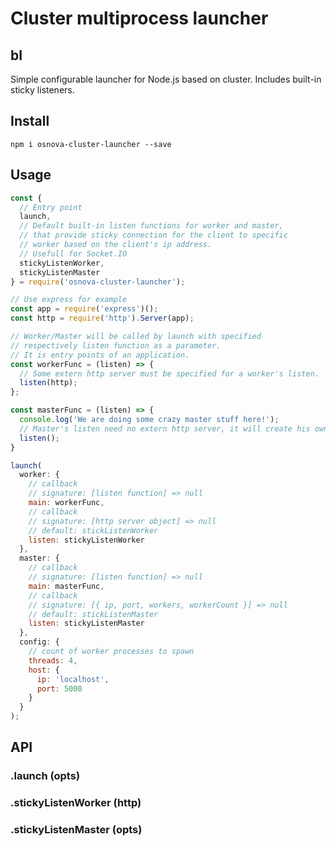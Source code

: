 # Cluster multiprocess launcher

## bI

Simple configurable launcher for Node.js based on cluster. Includes built-in sticky listeners.

## Install

`npm i osnova-cluster-launcher --save`

## Usage

```javascript
const {
  // Entry point
  launch,
  // Default built-in listen functions for worker and master,
  // that provide sticky connection for the client to specific
  // worker based on the client's ip address.
  // Usefull for Socket.IO
  stickyListenWorker,
  stickyListenMaster
} = require('osnova-cluster-launcher');

// Use express for example
const app = require('express')();
const http = require('http').Server(app);

// Worker/Master will be called by launch with specified
// respectively listen function as a parameter.
// It is entry points of an application.
const workerFunc = (listen) => {
  // Some extern http server must be specified for a worker's listen.
  listen(http);
};

const masterFunc = (listen) => {
  console.log('We are doing some crazy master stuff here!');
  // Master's listen need no extern http server, it will create his own.
  listen();
}

launch(
  worker: {
    // callback
    // signature: [listen function] => null
    main: workerFunc,
    // callback
    // signature: [http server object] => null
    // default: stickListenWorker
    listen: stickyListenWorker
  },
  master: {
    // callback
    // signature: [listen function] => null
    main: masterFunc,
    // callback
    // signature: [{ ip, port, workers, workerCount }] => null
    // default: stickListenMaster
    listen: stickyListenMaster
  },
  config: {
    // count of worker processes to spawn
    threads: 4,
    host: {
      ip: 'localhost',
      port: 5000
    }
  }
);
```

## API

### .launch (opts)
### .stickyListenWorker (http)
### .stickyListenMaster (opts)
